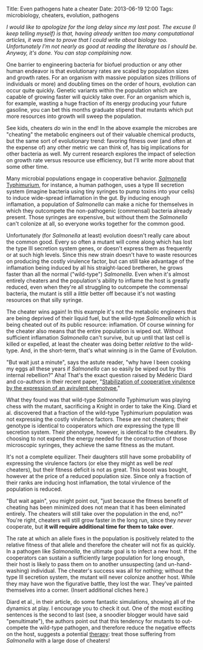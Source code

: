 Title: Even pathogens hate a cheater
Date: 2013-06-19 12:00
Tags: microbiology, cheaters, evolution, pathogens


_I would like to apologize for the long delay since my last post.  The excuse
(I keep telling myself) is that, having already written too many computational
articles, it was time to prove that I could write about biology too.
Unfortunately I'm not nearly as good at reading the literature as I should be.
Anyway, it's done.  You can stop complaining now._


One barrier to engineering bacteria for biofuel production or any other human
endeavor is that evolutionary rates are scaled by population sizes and growth
rates.  For an organism with massive population sizes (trillions of individuals
or more) and doubling times on the order of hours, evolution can occur quite
quickly.  Genetic variants within the population which are capable of growing
faster will quickly take over.  For an organism which is, for example, wasting
a huge fraction of its energy producing your future gasoline, you can bet this
months graduate stipend that mutants which put more resources into growth will
sweep the population.

See kids, cheaters _do_ win in the end!   In the above example the microbes are
"cheating" the metabolic engineers out of their valuable chemical products, but
the same sort of evolutionary trend: favoring fitness over (and often at the
expense of) any other metric we can think of, has big implications for other
bacteria as well.  My current research explores the impact of selection on
growth rate versus resource use efficiency, but I'll write more about that some
other time.

Many microbial populations engage in cooperative behavior. [_Salmonella_
Typhimurium][wiki-salmonella], for instance, a human pathogen, uses a type III
secretion system (imagine bacteria using tiny syringes to pump toxins into your
cells) to induce wide-spread inflamation in the gut.  By inducing enough
inflamation, a population of _Salmonella_ can make a niche for themselves in
which they outcompete the non-pathogenic (commensal) bacteria already present.
Those syringes are expensive, but without them the _Salmonella_ can't colonize
at all, so everyone works together for the common good.

[wiki-salmonella]: http://en.wikipedia.org/wiki/Salmonella_enterica

Unfortunately (for _Salmonella_ at least) evolution doesn't really care about
the common good.  Every so often a mutant will come along which has lost the
type III secretion system genes, or doesn't express them as frequently or at
such high levels.  Since this new strain doesn't have to waste resources on
producing the costly virulence factor, but can still take advantage of the
inflamation being induced by all his straight-laced bretheren, he grows faster
than all the normal ("wild-type") _Salmonella_.  Even when it's almost entirely
cheaters and the population's ability to inflame the host is greatly reduced,
even when they're all struggling to outcompete the commensal bacteria, the
mutant is still a _little_ better off because it's not wasting resources on
that silly syringe.

The cheater wins again!  In this example it's not the metabolic engineers
that are being deprived of their liquid fuel, but the wild-type _Salmonella_
which is being cheated out of its public resource: inflamation.  Of course
winning for the cheater also means that the entire population is wiped out.
Without sufficient inflamation _Salmonella_ can't survive, but up until that last
cell is killed or expelled, at least the cheater was doing better _relative to_
the wild-type.  And, in the short-term, that's what winning _is_ in the Game of
Evolution.

"But wait just a minute", says the astute reader, "why have I been cooking my
eggs all these years if _Salmonella_ can so easily be wiped out by this internal
rebellion?"  Aha!  That's the exact question raised by Médéric Diard and
co-authors in their recent paper, "[Stabilization of cooperative virulence by
the expression of an avirulent phenotype.][the-article]"

[the-article]: http://www.nature.com/nature/journal/v494/n7437/abs/nature11913.html

What they found was that wild-type _Salmonella_ Typhimurium was playing chess
with the mutant, sacrificing a Knight in order to take the King.  Diard et al.
discovered that a fraction of the wild-type Typhimurium population was not
expressing the costly virulence factors.  These are not cheaters; their
genotype is identical to cooperators which _are_ expressing the type III
secretion system.  Their phenotype, however, is identical to the cheaters.  By
choosing to not expend the energy needed for the construction of those microscopic
syringes, they achieve the same fitness as the mutant.

It's not a complete equilizer.  Their daughters still have some probability of
expressing the virulence factors (or else they might as well be _real_
cheaters), but their fitness deficit is not as great.  This boost was bought,
however at the price of a reduced population size.  Since only a fraction of
their ranks are inducing host inflamation, the total virulence of the
population is reduced.

"But wait again", you might point out, "just because the fitness benefit of
cheating has been minimized does not mean that it has been eliminated entirely.
The cheaters will still take over the population in the end, no?"  You're
right, cheaters will still grow faster in the long run, since they _never_
cooperate, but **it will require additional time for them to take over**.

The rate at which an allele fixes in the population is positively related to
the relative fitness of that allele and therefore the cheater will not fix as
quickly.  In a pathogen like _Salmonella_, the ultimate goal is to infect a new
host.  If the cooperators can sustain a sufficiently large population for long
enough, their host is likely to pass them on to another unsuspecting (and
un-hand-washing) individual.  The cheater's success was all for nothing;
without the type III secretion system, the mutant will never colonize another
host.  While they may have won the figurative battle, they lost the war.
They've painted themselves into a corner.  (Insert additional cliches here.)

Diard et al., in their article, do some fantastic simulations, showing all of
the dynamics at play.  I encourage you to check it out.  One of the most
exciting sentences is the second to last (see, a snoodier blogger would have
said "penultimate"), the authors point out that this tendency for mutants to
out-compete the wild-type pathogen, and therefore reduce the negative effects
on the host, suggests a potential [therapy][evol-med]: treat those suffering
from _Salmonella_ with a large dose of cheaters!

[evol-med]: http://en.wikipedia.org/wiki/Evolutionary_medicine
